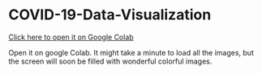 # COVID-19-Data-Visualization


[Click here to open it on Google Colab](https://colab.research.google.com/github/alexandrecyano/COVID-19-Data-Visualization-/blob/main/COVID_19.ipynb
)

Open it on google Colab. It might take a minute to load all the images, but the screen will soon be filled with wonderful colorful images.

